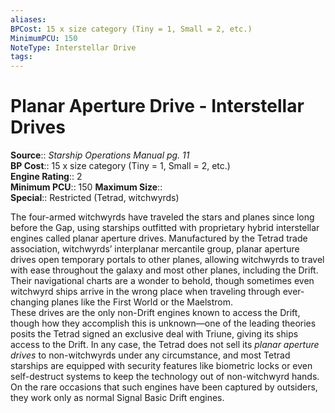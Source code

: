 ```yaml
---
aliases: 
BPCost: 15 x size category (Tiny = 1, Small = 2, etc.)  
MinimumPCU: 150
NoteType: Interstellar Drive
tags: 
---
```


# Planar Aperture Drive - Interstellar Drives

**Source**:: _Starship Operations Manual pg. 11_  
**BP Cost**:: 15 x size category (Tiny = 1, Small = 2, etc.)  
**Engine Rating**:: 2  
**Minimum PCU**:: 150
**Maximum Size**::  
**Special**:: Restricted (Tetrad, witchwyrds)

The four-armed witchwyrds have traveled the stars and planes since long before the Gap, using starships outfitted with proprietary hybrid interstellar engines called planar aperture drives. Manufactured by the Tetrad trade association, witchwyrds’ interplanar mercantile group, planar aperture drives open temporary portals to other planes, allowing witchwyrds to travel with ease throughout the galaxy and most other planes, including the Drift. Their navigational charts are a wonder to behold, though sometimes even witchwyrd ships arrive in the wrong place when traveling through ever-changing planes like the First World or the Maelstrom.  
These drives are the only non-Drift engines known to access the Drift, though how they accomplish this is unknown—one of the leading theories posits the Tetrad signed an exclusive deal with Triune, giving its ships access to the Drift. In any case, the Tetrad does not sell its _planar aperture drives_ to non-witchwyrds under any circumstance, and most Tetrad starships are equipped with security features like biometric locks or even self-destruct systems to keep the technology out of non-witchwyrd hands. On the rare occasions that such engines have been captured by outsiders, they work only as normal Signal Basic Drift engines.
